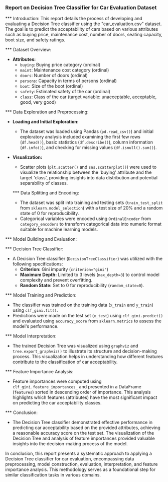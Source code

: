 ### Report on Decision Tree Classifier for Car Evaluation Dataset

*** Introduction:
This report details the process of developing and evaluating a Decision Tree classifier using the "car_evaluation.csv" dataset. The goal is to predict the 
acceptability of cars based on various attributes such as buying price, maintenance cost, number of doors, seating capacity, boot size, and safety ratings.

*** Dataset Overview:
- **Attributes:**
  - `buying`: Buying price category (ordinal)
  - `maint`: Maintenance cost category (ordinal)
  - `doors`: Number of doors (ordinal)
  - `persons`: Capacity in terms of persons (ordinal)
  - `boot`: Size of the boot (ordinal)
  - `safety`: Estimated safety of the car (ordinal)
  - `class`: Class of the car (target variable: unacceptable, acceptable, good, very good)

*** Data Exploration and Preprocessing:
  - **Loading and Initial Exploration:**
    - The dataset was loaded using Pandas (`pd.read_csv()`) and initial exploratory analysis included examining the first few rows (`df.head()`), basic
      statistics (`df.describe()`), column information (`df.info()`), and checking for missing values (`df.isnull().sum()`).
  
  - **Visualization:**
    - Scatter plots (`plt.scatter()` and `sns.scatterplot()`) were used to visualize the relationship between the 'buying' attribute and the target 'class',
      providing insights into data distribution and potential separability of classes.
  
    *** Data Splitting and Encoding:
    - The dataset was split into training and testing sets (`train_test_split` from `sklearn.model_selection`) with a test size of 20% and a random state of 0
      for reproducibility.
    - Categorical variables were encoded using `OrdinalEncoder` from `category_encoders` to transform categorical data into numeric format suitable for machine
      learning models.

*** Model Building and Evaluation:

   *** Decision Tree Classifier:
  - A Decision Tree classifier (`DecisionTreeClassifier`) was utilized with the following specifications:
    - **Criterion:** Gini impurity (`criterion="gini"`)
    - **Maximum Depth:** Limited to 3 levels (`max_depth=3`) to control model complexity and prevent overfitting.
    - **Random State:** Set to 0 for reproducibility (`random_state=0`).

*** Model Training and Prediction:
  - The classifier was trained on the training data (`x_train` and `y_train`) using `clf_gini.fit()`.
  - Predictions were made on the test set (`x_test`) using `clf_gini.predict()` and evaluated using `accuracy_score` from `sklearn.metrics` to assess the
    model's performance.

*** Model Interpretation:
  - The trained Decision Tree was visualized using `graphviz` and `tree.export_graphviz()` to illustrate its structure and decision-making process. This
    visualization helps in understanding how different features contribute to the classification of car acceptability.

*** Feature Importance Analysis:
- Feature importances were computed using `clf_gini.feature_importances_` and presented in a DataFrame (`features`) sorted in descending order of importance.
  This analysis highlights which features (attributes) have the most significant impact on predicting the car acceptability classes.

*** Conclusion:
- The Decision Tree classifier demonstrated effective performance in predicting car acceptability based on the provided attributes, achieving a reasonable
  accuracy score on the test set. The visualization of the Decision Tree and analysis of feature importances provided valuable insights into the decision-making
  process of the model.

In conclusion, this report presents a systematic approach to applying a Decision Tree classifier for car evaluation, encompassing data preprocessing, model 
construction, evaluation, interpretation, and feature importance analysis. This methodology serves as a foundational step for similar classification tasks in 
various domains.
